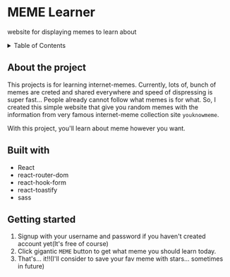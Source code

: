 # MEME Learner

website for displaying memes to learn about

<!-- TABLE OF CONTENTS -->
<details>
  <summary>Table of Contents</summary>
  <ol>
    <li>
      <a href="#about-the-project">About The Project</a>
      <ul>
        <li><a href="#built-with">Built With</a></li>
      </ul>
    </li>
    <li>
      <a href="#getting-started">Getting Started</a>
    </li>
  </ol>
</details>

## About the project
This projects is for learning internet-memes.
Currently, lots of, bunch of memes are creted and shared everywhere and speed of dispressing is super fast... 
People already cannot follow what memes is for what.
So, I created this simple website that give you random memes with the information from very famous internet-meme collection site `youknowmeme`.

With this project, you'll learn about meme however you want.

## Built with
- React
- react-router-dom
- react-hook-form
- react-toastify
- sass

## Getting started
1. Signup with your username and password if you haven't created account yet(It's free of course)
2. Click gigantic `MEME` button to get what meme you should learn today.
3. That's... it!!(I'll consider to save your fav meme with stars... sometimes in future)

## 
